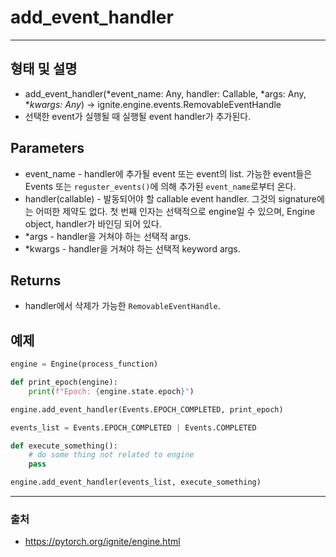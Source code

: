 # add_event_handler #
------------
## 형태 및 설명 ##
* add_event_handler(*event_name: Any, handler: Callable, *args: Any, **kwargs: Any*) → ignite.engine.events.RemovableEventHandle
* 선택한 event가 실행될 때 실행될 event handler가 추가된다.

## Parameters ##
* event_name - handler에 추가될 event 또는 event의 list. 가능한 event들은 Events 또는 `reguster_events()`에 의해 추가된 `event_name`로부터 온다.
* handler(callable) - 발동되어야 할 callable event handler. 그것의 signature에는 어떠한 제약도 없다. 첫 번째 인자는 선택적으로 engine일 수 있으며, Engine object, handler가 바인딩 되어 있다.
* *args - handler을 거쳐야 하는 선택적 args.
* *kwargs - handler을 거쳐야 하는 선택적 keyword args.

## Returns ##
* handler에서 삭제가 가능한 `RemovableEventHandle`.

## 예제 ##
```python
engine = Engine(process_function)

def print_epoch(engine):
    print(f"Epoch: {engine.state.epoch}")

engine.add_event_handler(Events.EPOCH_COMPLETED, print_epoch)

events_list = Events.EPOCH_COMPLETED | Events.COMPLETED

def execute_something():
    # do some thing not related to engine
    pass

engine.add_event_handler(events_list, execute_something)
```

------------------
### 출처 ###
* <https://pytorch.org/ignite/engine.html>